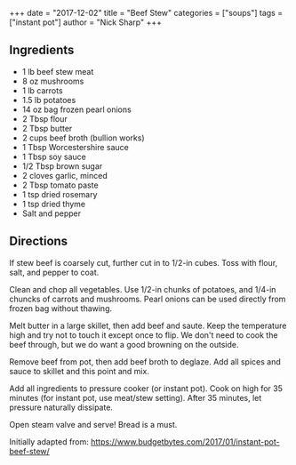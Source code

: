 +++
date = "2017-12-02"
title = "Beef Stew"
categories = ["soups"]
tags = ["instant pot"]
author = "Nick Sharp"
+++

## Ingredients

- 1 lb beef stew meat 
- 8 oz mushrooms
- 1 lb carrots
- 1.5 lb potatoes
- 14 oz bag frozen pearl onions
- 2 Tbsp flour
- 2 Tbsp butter
- 2 cups beef broth (bullion works)
- 1 Tbsp Worcestershire sauce
- 1 Tbsp soy sauce
- 1/2 Tbsp brown sugar
- 2 cloves garlic, minced
- 2 Tbsp tomato paste
- 1 tsp dried rosemary
- 1 tsp dried thyme
- Salt and pepper

## Directions

If stew beef is coarsely cut, further cut in to 1/2-in cubes. Toss with flour, salt, and pepper to coat.

Clean and chop all vegetables. Use 1/2-in chunks of potatoes, and 1/4-in chuncks of carrots and mushrooms. Pearl onions can be used directly from frozen bag without thawing.

Melt butter in a large skillet, then add beef and saute. Keep the temperature high and try not to touch it except once to flip. We don't need to cook the beef through, but we do want a good browning on the outside.

Remove beef from pot, then add beef broth to deglaze. Add all spices and sauce to skillet and this point and mix.

Add all ingredients to pressure cooker (or instant pot). Cook on high for 35 minutes (for instant pot, use meat/stew setting). After 35 minutes, let pressure naturally dissipate.

Open steam valve and serve! Bread is a must.

Initially adapted from: https://www.budgetbytes.com/2017/01/instant-pot-beef-stew/